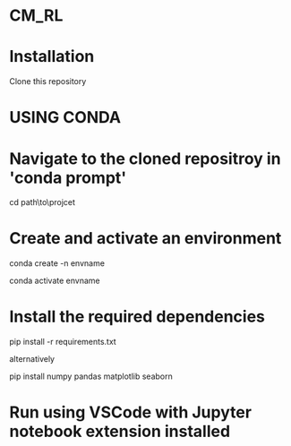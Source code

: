 # CM_RL
# Installation
Clone this repository
# USING CONDA
# Navigate to the cloned repositroy in 'conda prompt'
cd path\to\projcet
# Create and activate an environment
conda create -n envname

conda activate envname
# Install the required dependencies
pip install -r requirements.txt

alternatively

pip install numpy pandas matplotlib seaborn

# Run using VSCode with Jupyter notebook extension installed 
